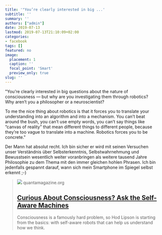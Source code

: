 ```yaml
---
title: '"You’re clearly interested in big ...'
subtitle: ''
summary: ''
authors: ["admin"]
date: 2019-07-13
lastmod: 2019-07-13T21:10:09+02:00
categories:
- facebook
tags: []
featured: no
image:
  placement: 1
  caption: ''
  focal_point: 'Smart'
  preview_only: true
slug: ''
---
```

"You’re clearly interested in big questions about the nature of consciousness — but why are you investigating them through robotics? Why aren’t you a philosopher or a neuroscientist?

To me the nice thing about robotics is that it forces you to translate your understanding into an algorithm and into a mechanism. You can’t beat around the bush, you can’t use empty words, you can’t say things like “canvas of reality” that mean different things to different people, because they’re too vague to translate into a machine. Robotics forces you to be concrete."

Der Mann hat absolut recht. Ich bin sicher er wird mit seinen Versuchen unser Verständnis über Selbsterkenntnis, Selbstwahrnehmung und Bewusstsein wesentlich weiter voranbringen als weitere tausend Jahre Philosophie zu dem Thema mit den immer gleichen hohlen Phrasen. Ich bin jedenfalls gespannt darauf, wann sich mein Smartphone im Spiegel selbst erkennt ;-)
> [![](https://d2r55xnwy6nx47.cloudfront.net/uploads/2019/07/Hod-Lipson_1200_Social.jpg)](https://www.quantamagazine.org/hod-lipson-is-building-self-aware-robots-20190711/)
> quantamagazine.org
> ## [Curious About Consciousness? Ask the Self-Aware Machines](https://www.quantamagazine.org/hod-lipson-is-building-self-aware-robots-20190711/)
>
>Consciousness is a famously hard problem, so Hod Lipson is starting from the basics: with self-aware robots that can help us understand how we think.

